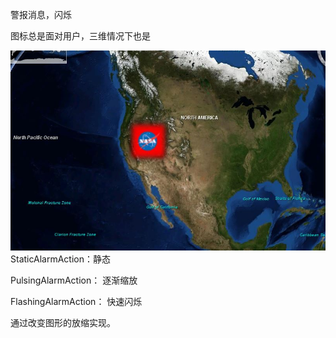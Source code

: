 

警报消息，闪烁

图标总是面对用户，三维情况下也是


![](./AlarmIcons.JPG)
StaticAlarmAction：静态

PulsingAlarmAction： 逐渐缩放

FlashingAlarmAction： 快速闪烁

通过改变图形的放缩实现。